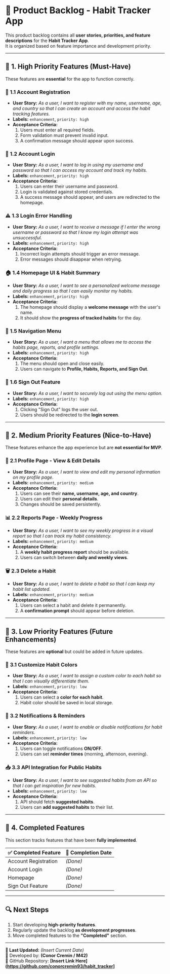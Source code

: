 # 📌 Product Backlog - Habit Tracker App  

This product backlog contains all **user stories, priorities, and feature descriptions** for the **Habit Tracker App**.  
It is organized based on feature importance and development priority.

---

## **📍 1. High Priority Features (Must-Have)**  
These features are **essential** for the app to function correctly.

### 📝 **1.1 Account Registration**
- **User Story:** _As a user, I want to register with my name, username, age, and country so that I can create an account and access the habit tracking features._
- **Labels:** `enhancement`, `priority: high`
- **Acceptance Criteria:**  
  1. Users must enter all required fields.  
  2. Form validation must prevent invalid input.  
  3. A confirmation message should appear upon success.  

### 🔑 **1.2 Account Login**
- **User Story:** _As a user, I want to log in using my username and password so that I can access my account and track my habits._
- **Labels:** `enhancement`, `priority: high`
- **Acceptance Criteria:**  
  1. Users can enter their username and password.  
  2. Login is validated against stored credentials.  
  3. A success message should appear, and users are redirected to the homepage.  

### ⚠️ **1.3 Login Error Handling**
- **User Story:** _As a user, I want to receive a message if I enter the wrong username or password so that I know my login attempt was unsuccessful._
- **Labels:** `enhancement`, `priority: high`
- **Acceptance Criteria:**  
  1. Incorrect login attempts should trigger an error message.  
  2. Error messages should disappear when retrying.  

### 🏠 **1.4 Homepage UI & Habit Summary**
- **User Story:** _As a user, I want to see a personalized welcome message and daily progress so that I can easily monitor my habits._
- **Labels:** `enhancement`, `priority: high`
- **Acceptance Criteria:**  
  1. The homepage should display a **welcome message** with the user's name.  
  2. It should show the **progress of tracked habits** for the day.  

### 🔗 **1.5 Navigation Menu**
- **User Story:** _As a user, I want a menu that allows me to access the habits page, reports, and profile settings._
- **Labels:** `enhancement`, `priority: high`
- **Acceptance Criteria:**  
  1. The menu should open and close easily.  
  2. Users can navigate to **Profile, Habits, Reports, and Sign Out**.  

### 🛑 **1.6 Sign Out Feature**
- **User Story:** _As a user, I want to securely log out using the menu option._
- **Labels:** `enhancement`, `priority: high`
- **Acceptance Criteria:**  
  1. Clicking "Sign Out" logs the user out.  
  2. Users should be redirected to the **login screen**.  

---

## **📍 2. Medium Priority Features (Nice-to-Have)**  
These features enhance the app experience but are **not essential for MVP**.

### 📄 **2.1 Profile Page - View & Edit Details**
- **User Story:** _As a user, I want to view and edit my personal information on my profile page._
- **Labels:** `enhancement`, `priority: medium`
- **Acceptance Criteria:**  
  1. Users can see their **name, username, age, and country**.  
  2. Users can edit their **personal details**.  
  3. Changes should be saved persistently.  

### 📊 **2.2 Reports Page - Weekly Progress**
- **User Story:** _As a user, I want to see my weekly progress in a visual report so that I can track my habit consistency._
- **Labels:** `enhancement`, `priority: medium`
- **Acceptance Criteria:**  
  1. A **weekly habit progress report** should be available.  
  2. Users can switch between **daily and weekly views**.  

### 🗑 **2.3 Delete a Habit**
- **User Story:** _As a user, I want to delete a habit so that I can keep my habit list updated._
- **Labels:** `enhancement`, `priority: medium`
- **Acceptance Criteria:**  
  1. Users can select a habit and delete it permanently.  
  2. A **confirmation prompt** should appear before deletion.  

---

## **📍 3. Low Priority Features (Future Enhancements)**  
These features are **optional** but could be added in future updates.

### 🎨 **3.1 Customize Habit Colors**
- **User Story:** _As a user, I want to assign a custom color to each habit so that I can visually differentiate them._
- **Labels:** `enhancement`, `priority: low`
- **Acceptance Criteria:**  
  1. Users can select a **color for each habit**.  
  2. Habit color should be saved in local storage.  

### 🔔 **3.2 Notifications & Reminders**
- **User Story:** _As a user, I want to enable or disable notifications for habit reminders._
- **Labels:** `enhancement`, `priority: low`
- **Acceptance Criteria:**  
  1. Users can toggle notifications **ON/OFF**.  
  2. Users can set **reminder times** (morning, afternoon, evening).  

### 📥 **3.3 API Integration for Public Habits**
- **User Story:** _As a user, I want to see suggested habits from an API so that I can get inspiration for new habits._
- **Labels:** `enhancement`, `priority: low`
- **Acceptance Criteria:**  
  1. API should fetch **suggested habits**.  
  2. Users can **add suggested habits** to their list.  

---

## **📍 4. Completed Features**
This section tracks features that have been **fully implemented**.

| ✅ **Completed Feature** | 📅 **Completion Date** |
|-------------------------|----------------------|
| Account Registration | _(Done)_ |
| Account Login | _(Done)_ |
| Homepage | _(Done)_ |
| Sign Out Feature | _(Done)_ |

---

## **🔍 Next Steps**
1. Start developing **high-priority features**.
2. Regularly update the backlog **as development progresses**.
3. Move completed features to the **"Completed"** section.

---
**📅 Last Updated:** _(Insert Current Date)_  
🚀 Developed by: **(Conor Cremin / M42)**  
📂 GitHub Repository: **[Insert Link Here](https://github.com/conorcremin93/habit_tracker]**  
